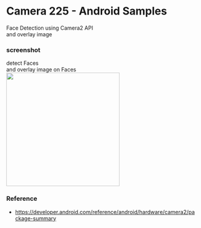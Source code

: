 Camera 225 - Android Samples
===============

Face Detection using Camera2 API <br/>
and overlay image <br/>


### screenshot <br/>
detect Faces <br/>
and overlay image on Faces<br/>
<image src="https://raw.githubusercontent.com/ohwada/Android_Samples/master/Camera225/screenshot/camera225_smiley_face.png" width="300" /><br/>


### Reference <br/>
- https://developer.android.com/reference/android/hardware/camera2/package-summary

